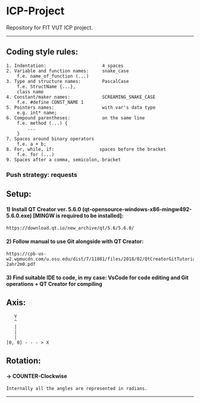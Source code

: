 # ICP-Project
Repository for FIT VUT ICP project.

*******************************************************************************

## Coding style rules:

    1. Indentation:                     4 spaces
    2. Variable and function names:     snake_case
        f.e. name_of_function (...)
    3. Type and structure names:        PascalCase
        f.e. StructName {...},
        class name
    4. Constant/maker names:            SCREAMING_SNAKE_CASE
        f.e. #define CONST_NAME 1
    5. Pointers names:                  with var's data type
        e.g. int* name;
    6. Compound parentheses:            on the same line
        f.e. method (...) {
            ...
        }
    7. Spaces around binary operators
        f.e. a + b;
    8. For, while, if:                 spaces before the bracket
        f.e. for (...)
    9. Spaces after a comma, semicolon, bracket

### Push strategy:                       requests

## Setup:
  #### 1) Install QT Creator ver. 5.6.0 (qt-opensource-windows-x86-mingw492-5.6.0.exe) [MINGW is required to be installed]:
  ```
  https://download.qt.io/new_archive/qt/5.6/5.6.0/
  ```
  #### 2) Follow manual to use Git alongside with QT Creator:
  ```
  https://cpb-us-w2.wpmucdn.com/u.osu.edu/dist/7/11881/files/2018/02/QtCreatorGitTutorial-2ahr2m0.pdf
  ```
  #### 3) Find suitable IDE to code, in my case: VsCode for code editing and Git operations + QT Creator for compiling

## Axis:
       Y
       ^
       |
       |
       |
    [0, 0] - - - > X

## Rotation:
#### -> COUNTER-Clockwise
    Internally all the angles are represented in radians.
-------------------------------------------------------------------------------
